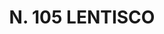 ---
title: "N. 105 LENTISCO"
plant-name: "N. 105"
plant-number: "105"
plant-xml: "/assets/xml/plant105.xml"
plant-img1: "/assets/img/plant105_verso.jpg"
plant-img2: "/assets/img/plant105.jpg"
plant-title: "N. 105 LENTISCO"
plant-taxon-link: ""
plant-taxon-link: ""
layout: single-xml
---